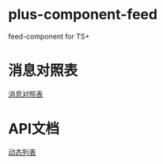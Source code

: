# plus-component-feed
feed-component for TS+

# 消息对照表
[消息对照表](documents/Feed消息对照表.md)

# API文档
[动态列表](documents/动态列表.md)


